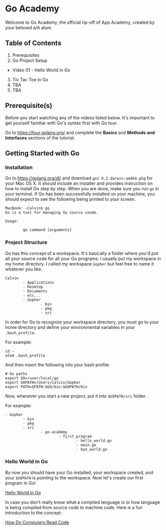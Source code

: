 # Go Academy
Welcome to Go Academy, the official rip-off of App Academy, created by your beloved a/A alum.

## Table of Contents
1. Prerequisites
2. Go Project Setup
  - Video 01 - Hello World in Go
3. Tic Tac Toe in Go
4. TBA
5. TBA

## Prerequisite(s)
Before you start watching any of the videos listed below. It's important to get yourself familiar with Go's syntax first
with Go tour.

Go to https://tour.golang.org/ and complete the **Basics** and **Methods and Interfaces** sections of the tutorial.

## Getting Started with Go
### Installation
Go to https://golang.org/dl/ and download `go1.9.2.darwin-amd64.pkg` for your Mac OS X. It should include an installer and
provides instruction on how to install Go step by step. When you are done, make sure you run `go` in your terminal. If
Go has been successfully installed on your machine, you should expect to see the following being printed to your screen.

```
MacBook: ~Calvin$ go
Go is a tool for managing Go source coode.

Usage:

        go command [arguments]
```

### Project Structure
Go has this concept of a workspace. It's basically a folder where you'd put all your source code for all your Go programs.
I usually put my workspace in my home directory. I called my workspace `Gopher` but feel free to name it whatever you like.
```
Calvin
        - Applications
        - Desktop
        - Documents
        - etc...
        - Gopher
                - bin
                - pkg
                - src
```

In order for Go to recognize your workspace directory, you must go to your home directory and define your environmental
variables in your `.bash_profile`.

For example:
```
cd ~
atom .bash_profile
```

And then insert the following into your bash profile:
```
# Go paths
export GO=/user/local/go
export GOPATH=/Users/Calvin/Gopher
export PATH=$PATH:$GO/bin:$GOPATH/bin
```

Now, whenever you start a new project, put it into `$GOPATH/src` folder.

For example:
```
- Gopher
        - bin
        - pkg
        - src
                - go-academy
                        - first_program
                                - hello_world.go
                                - main.go
                                - bye_world.go
```

### Hello World in Go
By now you should have your Go installed, your workspace created, and your `$GOPATH` is pointing to the workspace. Now let's create our first program in Go!

[Hello World in Go](https://youtu.be/5-FFapKA9sM)

In case you don't really know what a compiled language is or how language is being compiled from source code to machine code. Here is a fun introduction to the concept:

[How Do Computers Read Code ](https://www.youtube.com/watch?v=QXjU9qTsYCc)

